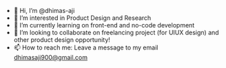 - 👋 Hi, I’m @dhimas-aji
- 👀 I’m interested in Product Design and Research
- 🌱 I’m currently learning on front-end and no-code development
- 💞️ I’m looking to collaborate on freelancing project (for UIUX design) and other product design opportunity!
- 📫 How to reach me: Leave a message to my email dhimasaji900@gmail.com

<!---
dhimas-aji/dhimas-aji is a ✨ special ✨ repository because its `README.md` (this file) appears on your GitHub profile.
You can click the Preview link to take a look at your changes.
--->
